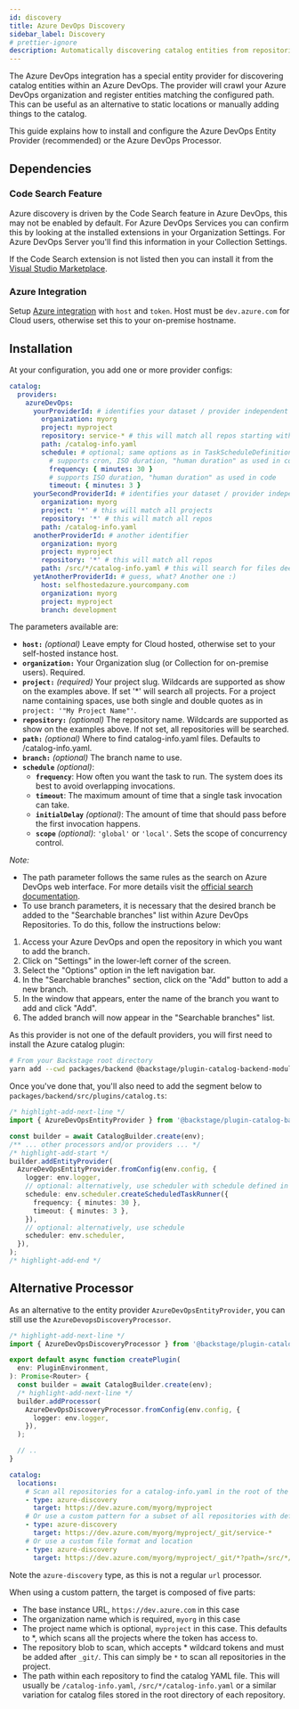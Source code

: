 ```yaml
---
id: discovery
title: Azure DevOps Discovery
sidebar_label: Discovery
# prettier-ignore
description: Automatically discovering catalog entities from repositories in an Azure DevOps organization
---
```


The Azure DevOps integration has a special entity provider for discovering
catalog entities within an Azure DevOps. The provider will crawl your Azure
DevOps organization and register entities matching the configured path. This can
be useful as an alternative to static locations or manually adding things to the
catalog.

This guide explains how to install and configure the Azure DevOps Entity Provider (recommended) or the Azure DevOps Processor.

## Dependencies

### Code Search Feature

Azure discovery is driven by the Code Search feature in Azure DevOps, this may not be enabled by default. For Azure
DevOps Services you can confirm this by looking at the installed extensions in your Organization Settings. For Azure
DevOps Server you'll find this information in your Collection Settings.

If the Code Search extension is not listed then you can install it from the [Visual Studio Marketplace](https://marketplace.visualstudio.com/items?itemName=ms.vss-code-search&targetId=f9352dac-ba6e-434e-9241-a848a510ce3f&utm_source=vstsproduct&utm_medium=SearchExtStatus).

### Azure Integration

Setup [Azure integration](locations.md) with `host` and `token`. Host must be `dev.azure.com` for Cloud users, otherwise set this to your on-premise hostname.

## Installation

At your configuration, you add one or more provider configs:

```yaml title="app-config.yaml"
catalog:
  providers:
    azureDevOps:
      yourProviderId: # identifies your dataset / provider independent of config changes
        organization: myorg
        project: myproject
        repository: service-* # this will match all repos starting with service-*
        path: /catalog-info.yaml
        schedule: # optional; same options as in TaskScheduleDefinition
          # supports cron, ISO duration, "human duration" as used in code
          frequency: { minutes: 30 }
          # supports ISO duration, "human duration" as used in code
          timeout: { minutes: 3 }
      yourSecondProviderId: # identifies your dataset / provider independent of config changes
        organization: myorg
        project: '*' # this will match all projects
        repository: '*' # this will match all repos
        path: /catalog-info.yaml
      anotherProviderId: # another identifier
        organization: myorg
        project: myproject
        repository: '*' # this will match all repos
        path: /src/*/catalog-info.yaml # this will search for files deep inside the /src folder
      yetAnotherProviderId: # guess, what? Another one :)
        host: selfhostedazure.yourcompany.com
        organization: myorg
        project: myproject
        branch: development
```

The parameters available are:

- **`host:`** _(optional)_ Leave empty for Cloud hosted, otherwise set to your self-hosted instance host.
- **`organization:`** Your Organization slug (or Collection for on-premise users). Required.
- **`project:`** _(required)_ Your project slug. Wildcards are supported as show on the examples above. If set '*' will search all projects. For a project name containing spaces, use both single and double quotes as in `project: '"My Project Name"'`.
- **`repository:`** _(optional)_ The repository name. Wildcards are supported as show on the examples above. If not set, all repositories will be searched.
- **`path:`** _(optional)_ Where to find catalog-info.yaml files. Defaults to /catalog-info.yaml.
- **`branch:`** _(optional)_ The branch name to use.
- **`schedule`** _(optional)_:
  - **`frequency`**:
    How often you want the task to run. The system does its best to avoid overlapping invocations.
  - **`timeout`**:
    The maximum amount of time that a single task invocation can take.
  - **`initialDelay`** _(optional)_:
    The amount of time that should pass before the first invocation happens.
  - **`scope`** _(optional)_:
    `'global'` or `'local'`. Sets the scope of concurrency control.

_Note:_

- The path parameter follows the same rules as the search on Azure DevOps web interface. For more details visit the [official search documentation](https://docs.microsoft.com/en-us/azure/devops/project/search/get-started-search?view=azure-devops).
- To use branch parameters, it is necessary that the desired branch be added to the "Searchable branches" list within Azure DevOps Repositories. To do this, follow the instructions below:

1. Access your Azure DevOps and open the repository in which you want to add the branch.
2. Click on "Settings" in the lower-left corner of the screen.
3. Select the "Options" option in the left navigation bar.
4. In the "Searchable branches" section, click on the "Add" button to add a new branch.
5. In the window that appears, enter the name of the branch you want to add and click "Add".
6. The added branch will now appear in the "Searchable branches" list.

As this provider is not one of the default providers, you will first need to install
the Azure catalog plugin:

```bash
# From your Backstage root directory
yarn add --cwd packages/backend @backstage/plugin-catalog-backend-module-azure
```

Once you've done that, you'll also need to add the segment below to `packages/backend/src/plugins/catalog.ts`:

```ts title="packages/backend/src/plugins/catalog.ts"
/* highlight-add-next-line */
import { AzureDevOpsEntityProvider } from '@backstage/plugin-catalog-backend-module-azure';

const builder = await CatalogBuilder.create(env);
/** ... other processors and/or providers ... */
/* highlight-add-start */
builder.addEntityProvider(
  AzureDevOpsEntityProvider.fromConfig(env.config, {
    logger: env.logger,
    // optional: alternatively, use scheduler with schedule defined in app-config.yaml
    schedule: env.scheduler.createScheduledTaskRunner({
      frequency: { minutes: 30 },
      timeout: { minutes: 3 },
    }),
    // optional: alternatively, use schedule
    scheduler: env.scheduler,
  }),
);
/* highlight-add-end */
```

## Alternative Processor

As an alternative to the entity provider `AzureDevOpsEntityProvider`, you can still use the `AzureDevopsDiscoveryProcessor`.

```ts title="packages/backend/src/plugins/catalog.ts"
/* highlight-add-next-line */
import { AzureDevOpsDiscoveryProcessor } from '@backstage/plugin-catalog-backend-module-azure';

export default async function createPlugin(
  env: PluginEnvironment,
): Promise<Router> {
  const builder = await CatalogBuilder.create(env);
  /* highlight-add-next-line */
  builder.addProcessor(
    AzureDevOpsDiscoveryProcessor.fromConfig(env.config, {
      logger: env.logger,
    }),
  );

  // ..
}
```

```yaml
catalog:
  locations:
    # Scan all repositories for a catalog-info.yaml in the root of the default branch
    - type: azure-discovery
      target: https://dev.azure.com/myorg/myproject
    # Or use a custom pattern for a subset of all repositories with default repository
    - type: azure-discovery
      target: https://dev.azure.com/myorg/myproject/_git/service-*
    # Or use a custom file format and location
    - type: azure-discovery
      target: https://dev.azure.com/myorg/myproject/_git/*?path=/src/*/catalog-info.yaml
```

Note the `azure-discovery` type, as this is not a regular `url` processor.

When using a custom pattern, the target is composed of five parts:

- The base instance URL, `https://dev.azure.com` in this case
- The organization name which is required, `myorg` in this case
- The project name which is optional, `myproject` in this case. This defaults to \*, which scans all the projects where the token has access to.
- The repository blob to scan, which accepts \* wildcard tokens and must be
  added after `_git/`. This can simply be `*` to scan all repositories in the
  project.
- The path within each repository to find the catalog YAML file. This will
  usually be `/catalog-info.yaml`, `/src/*/catalog-info.yaml` or a similar
  variation for catalog files stored in the root directory of each repository.
